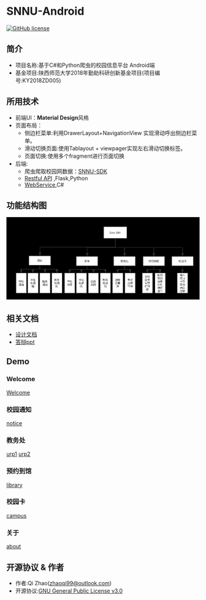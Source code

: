 # SNNU-Android
[![GitHub license](https://img.shields.io/github/license/ZhaoQi99/SNNU-Android.svg)](https://github.com/ZhaoQi99/SNNU-Android/blob/master/LICENSE)
## 简介
* 项目名称:基于C#和Python爬虫的校园信息平台 Android端
* 基金项目:陕西师范大学2018年勤助科研创新基金项目(项目编号:KY2018ZD005)
## 所用技术
* 前端UI：**Material Design**风格
* 页面布局：
	* 侧边栏菜单:利用DrawerLayout+NavigationView	实现滑动呼出侧边栏菜单。
	* 滑动切换页面:使用Tablayout + viewpager实现左右滑动切换标签。
	* 页面切换:使用多个fragment进行页面切换
* 后端:
	* 爬虫爬取校园网数据：[SNNU-SDK](https://github.com/snnucs/SNNU-SDK)
	* [Restful API](https://github.com/snnucs/SNNU-API) ,Flask,Python
	* [WebService](https://github.com/snnucs/SnnuWebService),C#

## 功能结构图
![功能结构图](./doc/image/功能结构图.jpg)
## 相关文档
* [设计文档](./doc/《基于Android的校园信息平台》.docx)
* [答辩ppt](《基于Android的校园信息平台》.pptx)

## Demo
### Welcome
[Welcome](./doc/image/welcome.jpg)
### 校园通知
[notice](./doc/image/notice.png)
### 教务处
[urp1](./doc/image/urp1.png)
[urp2](./doc/image/urp2.png)
### 预约到馆
[library](./doc/image/library.png)
### 校园卡
[campus](./doc/image/campus.png)
### 关于
[about](./doc/image/about.png)

## 开源协议 & 作者
* 作者:Qi Zhao([zhaoqi99@outlook.com](mailto:zhaoqi99@outlook.com))
* 开源协议:[GNU General Public License v3.0](https://github.com/snnucs/SNNU-Android/blob/master/LICENSE)